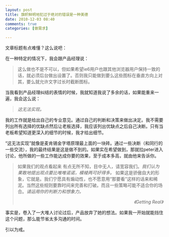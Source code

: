 ```yaml
---
layout: post
title: 旗帜鲜明地犯过于绝对的错误是一种美德
date: 2010-12-03 08:40
comments: true
categories: [做需求]

---
```


文章标题有点难懂？这么说吧：

在一种特定的情况下，我会跟产品经理说：
<blockquote>这么做也不是不可以，但如果希望ie6用户也跟其他浏览器用户保持一致的话，就必须后台做出设置了。否则我只能做到要么这些图标在垂直方向上对其，要么就允许文字过长时截断图标。</blockquote>
当我看到产品经理纠结的表情的时候，我就知道我说了多余的话，如果能重来一遍，我会这么说：
<blockquote><em>这无法实现。</em></blockquote>
我的工作就是给出自己的专业意见。通过自己的判断和决策来做出决定。我不需要列出所有选择的优缺点然后让老板选择，我应该列出优缺点之后自己决断。只有当老板希望知道更深入的细节的时候，我才给出细节。

“这无法实现”就像是麦肯锡金字塔原理最上面的一块砖。通过一些决断（和同行的一些交流），我的最终结果是这是做不到的。如果实在希望做到，那就拉peter进入讨论，他所做的一些工作能达成你要的效果，至于成本多高，就由他来告诉你。
<blockquote>如果我们的观点看起来 有点无所不知，目中无人，请宽容我们。<em>我们认为果敢地提出观点要比唯唯诺诺，模棱两可好得多。</em>
如果这是骄傲自大的形象，它就是。我们宁愿具有煽动性，也不愿意用“那要看”这样的话来和稀泥。当然这些规则要靠时间来完善和打破。而且一些策略可能不适合你的场合。<em>请运用你的判断力和想象力。</em><p style="text-align: right;"><em>《Getting Real》</em></p></blockquote>
事实是，卷入了一大堆人讨论过后，产品放弃了她的想法。如果我一开始就能挡住这个问题，那么能节省太多沟通的时间。

引以为戒。

